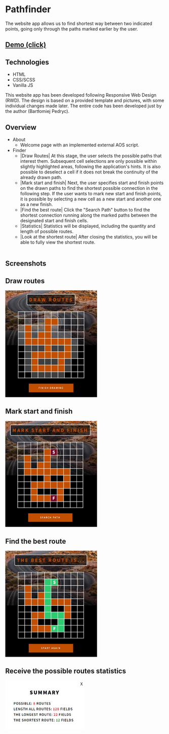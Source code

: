 # Pathfinder

The website app allows us to find shortest way between two indicated points, going only through the paths marked earlier by the user.

## [Demo (click)](https://pathfinder-bpedryc83.replit.app/)

## Technologies

- HTML
- CSS/SCSS
- Vanilla JS

This website app has been developed following Responsive Web Design (RWD). The design is based on a provided template and pictures, with some individual changes made later. The entire code has been developed just by the author (Bartłomiej Pedryc).

## Overview

* About 
  * Welcome page with an implemented external AOS script.
  &nbsp;
* Finder
  * |Draw Routes| At this stage, the user selects the possible paths that interest them. Subsequent cell selections are only possible within slightly highlighted areas, following the application's hints. It is also possible to deselect a cell if it does not break the continuity of the already drawn path.
  * |Mark start and finish| Next, the user specifies start and finish points on the drawn paths to find the shortest possible connection in the following step. If the user wants to mark new start and finish points, it is possible by selecting a new cell as a new start and another one as a new finish. 
  * |Find the best route| Click the "Search Path" button to find the shortest connection running along the marked paths between the designated start and finish cells.
  * |Statistics| Statistics will be displayed, including the quantity and length of possible routes.
  * |Look at the shortest route| After closing the statistics, you will be able to fully view the shortest route.  
  &nbsp;

## Screenshots

## Draw routes
  <img src="src/images/draw_routes.jpg" width="290" />
  
## Mark start and finish  
  <img src="src/images/mark_start_and_finish.jpg" width="290" />
 
## Find the best route
  <img src="src/images/the_best_route.jpg" width="290" />

## Receive the possible routes statistics  
  <img src="src/images/summary.jpg" width="250" />
